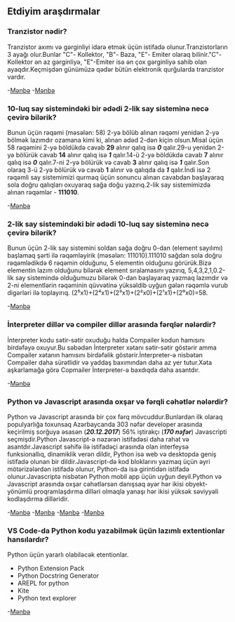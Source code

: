  ## Etdiyim araşdırmalar

### Tranzistor nədir?

Tranzistor axımı və gərginliyi idarə etmək üçün istifadə olunur.Tranzistorların 3 ayağı olur.Bunlar "C"- Kollektor, "B"- Baza, "E"- Emiter olaraq bilinir."C"- Kollektor ən az gərginliyə, "E"-Emiter isə ən çox gərginliyə sahib olan ayaqdır.Keçmişdən günümüzə qədər bütün elektronik qurğularda tranzistor vardır.

 -[Mənbə](https://elektroavtomatika.blogspot.com/2017/05/tranzistor-2.html)
 -[Mənbə](https://www.youtube.com/watch?v=HktvKH-cdM4)

 ### 10-luq say sistemindəki bir ədədi 2-lik say sisteminə necə çevirə bilərik?

Bunun üçün rəqəmi (məsələn: 58) 2-yə bölüb alınan rəqəmi yenidən 2-yə bölmək lazımdır ozamana kimi ki, alınan ədəd 2-dən kiçin olsun.Misal üçün 58 rəqəmini 2-yə böldükdə cavab **29** alınır qalıq isə ***0*** qalır.29-u yenidən 2-yə bölürük cavab **14** alınır qalıq isə ***1*** qalır.14-ü 2-yə böldükdə cavab **7** alınır qalıq isə ***0*** qalır.7-ni 2-yə bölürük və cavab **3** alınır qalıq isə ***1*** qalır.Son olaraq 3-ü 2-yə bölürük və cavab **1** alınır və qalıqda da ***1*** qalır.İndi isə 2 rəqəmli say sistemimizi qurmaq üçün sonuncu alınan cavabdan başlayaraq sola doğru qalıqları oxuyaraq sağa doğu yazırıq.2-lik say sistemimizdə alınan rəqəmlər - **111010**.

 -[Mənbə](https://youtu.be/2lrbAvpDloU)

 ### 2-lik say sistemindəki bir ədədi 10-luq say sisteminə necə çevirə bilərik?

Bunun üçün 2-lik say sistemini soldan sağa doğru 0-dan (element sayılımı) başlamaq şərti ilə rəqəmləyirik (məsələn: 111010).111010 sağdan sola doğru rəqəmlədikdə 6 rəqəmin olduğunu, 5 elementin olduğunu görürük.Bizə elementin lazım olduğunu bilərək element sıralamasını yazırıq, 5,4,3,2,1,0.2-lik say sistemində olduğumuzu bilərək 0-dan başlayaraq yazmaq lazımdır və 2-ni elementlərin rəqəminin qüvvətinə yüksəldib uyğun gələn rəqəmlə vurub digərləri ilə toplayırıq. (2⁵x1)+(2⁴x1)+(2³x1)+(2²x0)+(2¹x1)+(2⁰x0)=58.

 -[Mənbə](https://youtu.be/0fURVcwtSAc)

 ### İnterpreter dillər və compiler dillər arasında fərqlər nələrdir?
 
İnterpreter kodu sətir-sətir oxuduğu halda Compailer kodun hamısını birdəfəyə oxuyur.Bu səbədən İnterpreter xətanı sətir-sətir göstərir amma Compailer xətanın hamısını birdəfəlik göstərir.İnterpreter-ə nisbətən Compailer daha sürətlidir və yaddaş baxımından daha az yer tutur.Xəta aşkarlamağa görə Copmailer İnterpreter-ə baxdıqda daha asantdır.

 -[Mənbə](https://az.surveillancepackages.com/difference-between-compiler-and-interpreter-2a62)

 ### Python və Javascript arasında oxşar və fərqli cəhətlər nələrdir?

Python və Javascript arasında bir çox fərq mövcuddur.Bunlardan ilk olaraq populyarlığa toxunsaq Azərbaycanda 303 nəfər developer arasında keçirilmiş sorğuya əsasən (***20.12.2017***) 56% iştirakçı (***170 nəfər***) Javascripti seçmişdir.Python Javascript-ə nəzərən istifadəsi daha rahat və asantdır.Javascript səhifə ilə istifadəçi arasında olan interfeysə funksionallıq, dinamiklik verən dildir, Python isə web və desktopda geniş istifadə olunan bir dildir.Javascript-də kod bloklarını yazmaq üçün əyri mötərizələrdən istifadə olunur, Python-da isə girintidən istifadə olunur.Javascriptə nisbətən Python mobil app üçün uyğun deyil.Python və Javascript arasında oxşar cəhətlərsən danışsaq əyər hər ikisi obyekt-yönümlü proqramlaşdırma dilləri olmaqla yanaşı hər ikisi yüksək səviyyəli kodlaşdırma dilləridir.

 -[Mənbə](https://az.wikipedia.org/wiki/JavaScript)
 -[Mənbə](https://az.wikipedia.org/wiki/Python_(proqramla%C5%9Fd%C4%B1rma_dili))
 -[Mənbə](https://hackr.io/blog/python-vs-javascript)
 -[Mənbə](https://www.google.com/search?q=JavaScript+vs+Python+similarity&sxsrf=ALeKk01_3eBSxRaB4HdVslEDVFoQTxRO6w%3A1624403852358&ei=jG_SYJihFeKsrgTXybOwBQ&oq=JavaScript+vs+Python+similarity&gs_lcp=Cgdnd3Mtd2l6EAMyBggAEBYQHjoHCAAQRxCwA0oECEEYAFDSvBxY0rwcYNvCHGgBcAJ4AIAB6gGIAfoCkgEFMC4xLjGYAQCgAQKgAQGqAQdnd3Mtd2l6yAEIwAEB&sclient=gws-wiz&ved=0ahUKEwiYl930r6zxAhVilosKHdfkDFYQ4dUDCA4&uact=5#:~:text=Python%20and%20JavaScript%20have%20a%20few%20notable%20similarities%20in%20use%20and%20structure.%20Both%20are%20object-oriented%2C%20making%20them%20ideal%20for%20large%20and%20complex%20software%20development.%20Additionally%2C%20JavaScript%20and%20Python%20are%20dynamically-typed%20high-level%20coding%20languages%2C%20which%20makes%20learning%20them%20fairly%20easy.)

 ### VS Code-da Python kodu yazabilmək üçün lazımlı extentionlar hansılardır?

Python üçün yararlı olabiləcək etentionlar.
 - Python Extension Pack
 - Python Docstring Generator
 - AREPL for python
 - Kite
 - Python text explorer

 -[Mənbə](https://www.youtube.com/watch?v=W--_EOzdTHk)
